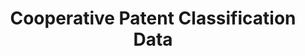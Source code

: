 ---
bigquery: https://console.cloud.google.com/bigquery?p=patents-public-data&d=cpc&page=dataset
citation: '“Cooperative Patent Classification” by the EPO and USPTO, for public use. '
contributors: EPO, USPTO
cost: None
description: Cooperative Patent Classification Data contains the scheme and definitions
  of the Cooperative Patent Classification system for classifying patent documents.
  The CPC is the result of a partnership between the EPO and the USPTO in their joint
  effort to develop a common, internationally compatible classification system for
  technical documents, in particular patent publications, which will be used by both
  offices in the patent granting process
documentation: https://www.cooperativepatentclassification.org/cpcSchemeAndDefinitions
last_edit: 04/06/2022, 20:30:28
location: https://www.cooperativepatentclassification.org/index
maintained_by: USPTO, EPO
schema_fields:
- parents
- breakdown_code
- titlePart
- informative_references
- dateRevised
- title_part
- residualReferences
- additional_only
- child_groups
- synonyms
- application_references
- limiting_references
- definition
- glossary
- notAllocatable
- limitingReferences
- title_full
- children
- informativeReferences
- status
- titleFull
- childGroups
- level
- applicationReferences
- residual_references
- ipcConcordant
- sizeCache
- symbol
- date_revised
- breakdownCode
- not_allocatable
- ipc_concordant
shortname: cooperative_patent_classification
tags:
- patents
- science
title: Cooperative Patent Classification Data
uuid: 984374a7-16e9-4b35-9445-458daceb01bf
---